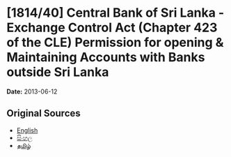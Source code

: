 # [1814/40] Central Bank of Sri Lanka - Exchange Control Act (Chapter 423 of the CLE) Permission for opening & Maintaining Accounts with Banks outside Sri Lanka

**Date:** 2013-06-12

## Original Sources

- [English](https://documents.gov.lk/view/extra-gazettes/2013/6/1814-40_E.pdf)
- [සිංහල](https://documents.gov.lk/view/extra-gazettes/2013/6/1814-40_S.pdf)
- [தமிழ்](https://documents.gov.lk/view/extra-gazettes/2013/6/1814-40_T.pdf)
